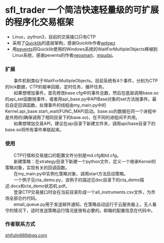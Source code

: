 # sfl_trader 一个简洁快速轻量级的可扩展的程序化交易框架
* Linux，python3，目前的交易接口只有CTP
* 采用了[Quicklib](http://www.quicklib.cn/)的底层架构，感谢Quicklib作者[wdgwz](https://github.com/wdgwz)
* 用[pevents](https://github.com/neosmart/pevents)将Quicklib使用的Windows系统的WaitForMultipleObjects移植到Linux系统，感谢pevents的作者[neosmart](https://github.com/neosmart)、[mqudsi](https://github.com/mqudsi)。

### 扩展
&emsp;&emsp;事件机制类似于WaitForMultipleObjects。目前系统有4个事件，分别为CTP的tick数据，CTP的报单回报，定时任务，循环任务。<br/>
&emsp;&emsp;如果想增加事件，首先修改base.cfg中的事件总数，然后在底层调用base.so的api_set函数抛事件，或者用api_base.py中APIBase对象的set方法抛事件。最后自定回调函数，处理事件的线程由my_main.py中的Kernel.api_base.start_wait(FUNC_MAP)启动。base.so的数据在同一个进程中是共用的(确保调用了相同目录下的base.so)，在不同的进程间不共用。<br/>
&emsp;&emsp;如果想增加交易API，建议在api目录下新建文件夹，调用api/base目录下的base.so将所有事件串联起来。
### 使用
&emsp;&emsp;CTP行情和交易接口的配置文件分别是md.cfg和td.cfg。<br/>
&emsp;&emsp;新建策略：在strategy目录下新建一个python文件，定义一个继承Kernel的策略对象，实现有关的回调函数。<br/>
&emsp;&emsp;在my_main.py中实例化策略对象，调用start方法启动策略。<br/>
&emsp;&emsp;一个例子见cta_demo.py，该例子的描述见doc目录下的cta_demo描述.docx和cta_demo状态机.pdf。<br/>
&emsp;&emsp;登录CTP交易接口时会在当前目录形成一个all_instruments.csv文件，为市场全部合约代码。<br/>
&emsp;&emsp;email_queue.py用于发送邮件通知。在策略自动运行于云服务器上，无人看守的情况下，适时发送策略运行情况是很有必要的。邮箱的配置信息在代码中。

### 作者联系方式
shifulin666@qq.com
